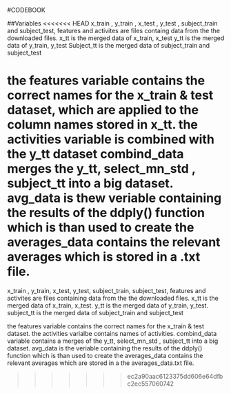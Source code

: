 #CODEBOOK

##Variables 
<<<<<<< HEAD
x_train ,  y_train ,  x_test ,  y_test ,  subject_train  and  subject_test, features and activites  are files containg data from the the downloaded files.
x_tt is the merged data of x_train, x_test
y_tt is the merged data of y_train, y_test
Subject_tt is the merged data of subject_train and subject_test

the features variable contains the correct names for the  x_train & test  dataset, which are applied to the column names stored in  x_tt.
the activities variable is combined with the y_tt dataset 
combind_data  merges the  y_tt, select_mn_std , subject_tt into a big dataset.
avg_data is thew veriable containing the results of the ddply() function which is than used to create the averages_data  contains the relevant averages which is stored in a  .txt  file.  
=======
x_train , y_train,  x_test, y_test,  subject_train, subject_test, features and activites are files containing data from the the downloaded files.
x_tt is the merged data of x_train, x_test.
y_tt is the merged data of y_train, y_test.
subject_tt is the merged data of subject_train and subject_test

the features variable contains the correct names for the  x_train & test dataset.
the activities varialbe contains names of activities. 
combind_data variable contains a merges of the  y_tt, select_mn_std , subject_tt into a big dataset.
avg_data is the veriable containing the results of the ddply() function which is than used to create the averages_data contains the relevant averages which are stored in a  the averages_data.txt file.  
>>>>>>> ec2a90aac6123375dd606e64dfbc2ec557060742


 
   

